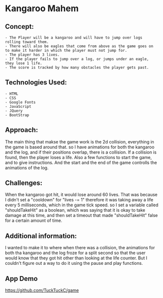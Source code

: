 # Kangaroo Mahem
## Concept: 
    - The Player will be a kangaroo and will have to jump over logs rolling toward them.
    - There will also be eagles that come from above as the game goes on to make it harder in which the player must not jump for.
    - The player has 3 lives.
    - If the player fails to jump over a log, or jumps under an eagle, they lose 1 life.
    - The score is tracked by how many obstacles the player gets past.
## Technologies Used:
    - HTML
    - CSS 
    - Google Fonts
    - JavaScript
    - JQuery
    - BootStrap
## Approach: 
The main thing that makse the game work is the 2d collision, everything in the game is based around that. so I have animations for both the kangaroo and the log, and if their positions overlap, there is a collision. If a collision is found, then the player loses a life. Also a few functions to start the game, and to give instructions. And the start and the end of the game controlls the animations of the log.
## Challenges: 
When the kangaroo got hit, it would lose around 60 lives. That was because I didn't set a "cooldown" for "lives -= 1" therefore it was taking away a life every 5 milliseconds, which in the game tick speed. so I set a variable called "shouldTakeHit" as a boolean, which was saying that it is okay to take damage at this time, and then set a timeout that made "shouldTakeHit" false for a certain amount of time.
## Additional information:
I wanted to make it to where when there was a collision, the animations for both tha kangaroo and the log froze for a split second so that the user would know that they got hit other than looking at the life counter. But I couldn't figure out a way to do it using the pause and play functions.
## App Demo 
https://github.com/TuckTuckC/game